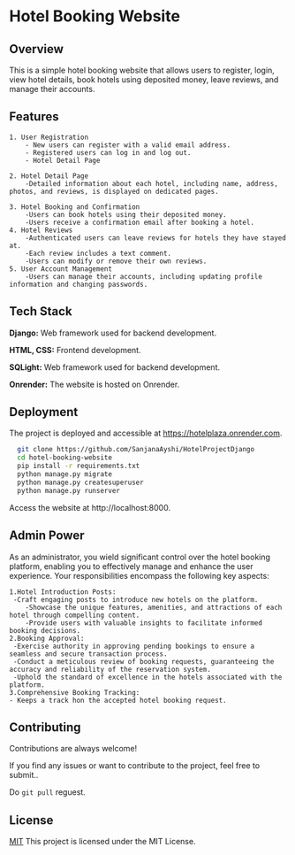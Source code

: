 
# Hotel Booking Website
## Overview

This is a simple hotel booking website that allows users to register, login, view hotel details, book hotels using deposited money, leave reviews, and manage their accounts.





## Features

    1. User Registration
        - New users can register with a valid email address.
        - Registered users can log in and log out.
        - Hotel Detail Page

    2. Hotel Detail Page
        -Detailed information about each hotel, including name, address, photos, and reviews, is displayed on dedicated pages.

    3. Hotel Booking and Confirmation
        -Users can book hotels using their deposited money.
        -Users receive a confirmation email after booking a hotel.
    4. Hotel Reviews
        -Authenticated users can leave reviews for hotels they have stayed at.
        -Each review includes a text comment.
        -Users can modify or remove their own reviews.
    5. User Account Management
        -Users can manage their accounts, including updating profile information and changing passwords.
## Tech Stack

**Django:** Web framework used for backend development.

**HTML, CSS:** Frontend development.

**SQLight:** Web framework used for backend development.

**Onrender:** The website is hosted on Onrender.


## Deployment

The project is deployed and accessible at https://hotelplaza.onrender.com.

```bash
  git clone https://github.com/SanjanaAyshi/HotelProjectDjango
  cd hotel-booking-website
  pip install -r requirements.txt
  python manage.py migrate
  python manage.py createsuperuser
  python manage.py runserver
```
Access the website at http://localhost:8000.


## Admin Power
As an administrator, you wield significant control over the hotel booking platform, enabling you to effectively manage and enhance the user experience. Your responsibilities encompass the following key aspects:

    1.Hotel Introduction Posts:
     -Craft engaging posts to introduce new hotels on the platform.
        -Showcase the unique features, amenities, and attractions of each hotel through compelling content.
        -Provide users with valuable insights to facilitate informed booking decisions.
    2.Booking Approval:
     -Exercise authority in approving pending bookings to ensure a seamless and secure transaction process.
     -Conduct a meticulous review of booking requests, guaranteeing the accuracy and reliability of the reservation system.
     -Uphold the standard of excellence in the hotels associated with the platform.
    3.Comprehensive Booking Tracking:
    - Keeps a track hon the accepted hotel booking request.
## Contributing

Contributions are always welcome!

If you find any issues or want to contribute to the project, feel free to submit..

Do `git pull` reguest.


## License

[MIT](https://choosealicense.com/licenses/mit/)
This project is licensed under the MIT License.

